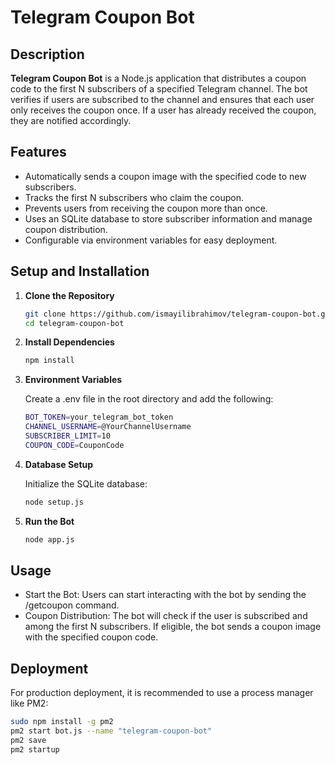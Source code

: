 # Telegram Coupon Bot

## Description

**Telegram Coupon Bot** is a Node.js application that distributes a coupon code to the first N subscribers of a specified Telegram channel. The bot verifies if users are subscribed to the channel and ensures that each user only receives the coupon once. If a user has already received the coupon, they are notified accordingly.

## Features

- Automatically sends a coupon image with the specified code to new subscribers.
- Tracks the first N subscribers who claim the coupon.
- Prevents users from receiving the coupon more than once.
- Uses an SQLite database to store subscriber information and manage coupon distribution.
- Configurable via environment variables for easy deployment.

## Setup and Installation

1. **Clone the Repository**

   ```bash
   git clone https://github.com/ismayilibrahimov/telegram-coupon-bot.git
   cd telegram-coupon-bot
   ```

2. **Install Dependencies**
    ```bash
    npm install
    ```

3. **Environment Variables**
    
    Create a .env file in the root directory and add the following:

    ```bash
    BOT_TOKEN=your_telegram_bot_token
    CHANNEL_USERNAME=@YourChannelUsername
    SUBSCRIBER_LIMIT=10
    COUPON_CODE=CouponCode
    ```

4. **Database Setup**

    Initialize the SQLite database:
    
    ```bash
    node setup.js
    ```

5. **Run the Bot**
    ```bash
    node app.js
    ```

## Usage
- Start the Bot: Users can start interacting with the bot by sending the /getcoupon command.
- Coupon Distribution: The bot will check if the user is subscribed and among the first N subscribers. If eligible, the bot sends a coupon image with the specified coupon code.


## Deployment
For production deployment, it is recommended to use a process manager like PM2:
```bash
sudo npm install -g pm2
pm2 start bot.js --name "telegram-coupon-bot"
pm2 save
pm2 startup
```